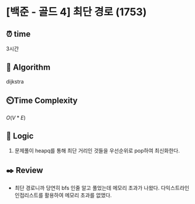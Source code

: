 # [백준 - 골드 4] 최단 경로 (1753)
 
## ⏰  **time**

3시간

## :pushpin: **Algorithm**

dijkstra

## ⏲️**Time Complexity**

$O(V*E)$

## :round_pushpin: **Logic**
1. 문제풀이
heapq를 통해 최단 거리인 것들을 우선순위로 pop하여 최신화한다.

## :black_nib: **Review**
- 최단 경로니까 당연히 bfs 인줄 알고 풀었는데 메모리 초과가 나왔다. 다익스트라인 인접리스트를 활용하여 메모리 초과를 없앴다.
